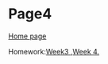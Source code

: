 <h1> Page4 </h1>
 <a href="https://galenagenova.github.io/SML5202-galena/">Home page </a>
  <p>
  Homework:<a href="https://galenagenova.github.io/SML5202-galena/page2.html">Week3 </a>,<a href="https://galenagenova.github.io/SML5202-galena/page3.html">Week 4. 
